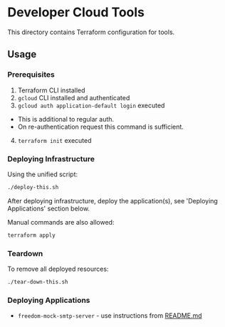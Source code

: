 # Developer Cloud Tools

This directory contains Terraform configuration for tools.

## Usage

### Prerequisites

1. Terraform CLI installed
2. `gcloud` CLI installed and authenticated
3. `gcloud auth application-default login` executed
  - This is additional to regular auth.
  - On re-authentication request this command is sufficient.
4. `terraform init` executed

### Deploying Infrastructure

Using the unified script:

```bash
./deploy-this.sh
```

After deploying infrastructure, deploy the application(s), see 'Deploying Applications' section below.

Manual commands are also allowed:

```bash
terraform apply
```

### Teardown

To remove all deployed resources:

```bash
./tear-down-this.sh
```

### Deploying Applications

- `freedom-mock-smtp-server` - use instructions from [README.md](../../dev-packages/freedom-mock-smtp-server/README.md)
